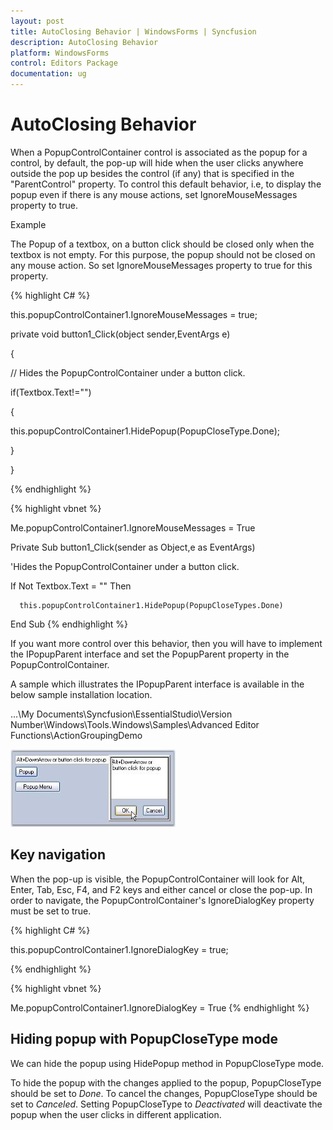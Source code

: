 ```yaml
---
layout: post
title: AutoClosing Behavior | WindowsForms | Syncfusion
description: AutoClosing Behavior
platform: WindowsForms
control: Editors Package
documentation: ug
---
```


# AutoClosing Behavior

When a PopupControlContainer control is associated as the popup for a control, by default, the pop-up will hide when the user clicks anywhere outside the pop up besides the control (if any) that is specified in the "ParentControl" property. To control this default behavior, i.e, to display the popup even if there is any mouse actions, set IgnoreMouseMessages property to true.

Example

The Popup of a textbox, on a button click should be closed only when the textbox is not empty. For this purpose, the popup should not be closed on any mouse action. So set IgnoreMouseMessages property to true for this property.



{% highlight C# %}



this.popupControlContainer1.IgnoreMouseMessages = true;



private void button1_Click(object sender,EventArgs e)

{

  // Hides the PopupControlContainer under a button click.

if(Textbox.Text!="") 

{

   this.popupControlContainer1.HidePopup(PopupCloseType.Done);

}

}


{% endhighlight %}




{% highlight vbnet %}


Me.popupControlContainer1.IgnoreMouseMessages = True



Private Sub button1_Click(sender as Object,e as EventArgs)

'Hides the PopupControlContainer under a button click.

If Not Textbox.Text = "" Then

      this.popupControlContainer1.HidePopup(PopupCloseTypes.Done)

End Sub
{% endhighlight %}


If you want more control over this behavior, then you will have to implement the IPopupParent interface and set the PopupParent property in the PopupControlContainer.

A sample which illustrates the IPopupParent interface is available in the below sample installation location.

…\My Documents\Syncfusion\EssentialStudio\Version Number\Windows\Tools.Windows\Samples\Advanced Editor Functions\ActionGroupingDemo

![](Container-Control-Images/Overview_img357.jpeg) 



## Key navigation

When the pop-up is visible, the PopupControlContainer will look for Alt, Enter, Tab, Esc, F4, and F2 keys and either cancel or close the pop-up. In order to navigate, the PopupControlContainer's IgnoreDialogKey property must be set to true. 



{% highlight C# %}

this.popupControlContainer1.IgnoreDialogKey = true;

{% endhighlight %}

{% highlight vbnet %}




Me.popupControlContainer1.IgnoreDialogKey = True
{% endhighlight %}

## Hiding popup with PopupCloseType mode

We can hide the popup using HidePopup method in PopupCloseType mode.

To hide the popup with the changes applied to the popup, PopupCloseType should be set to _Done_. To cancel the changes, PopupCloseType should be set to _Canceled_. Setting PopupCloseType to _Deactivated_ will deactivate the popup when the user clicks in different application.